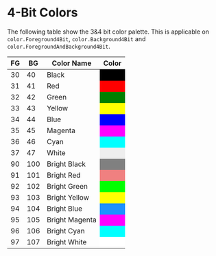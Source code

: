 # 4-Bit Colors
The following table show the 3&4 bit color palette.
This is applicable on `color.Foreground4Bit`, `color.Background4Bit` and `color.ForegroundAndBackground4Bit`.

<table>
  <thead>
    <tr>
      <th>FG</th>
      <th>BG</th>
      <th>Color Name</th>
      <th>Color</th>
    </tr>
  </thead>
  <tbody>
    <tr>
      <td>30</td>
      <td>40</td>
      <td>Black</td>
      <td style="background-color: black; color: black;">----</td>
    </tr>
    <tr>
      <td>31</td>
      <td>41</td>
      <td>Red</td>
      <td style="background-color: red; color: red;">----</td>
    </tr>
    <tr>
      <td>32</td>
      <td>42</td>
      <td>Green</td>
      <td style="background-color: green; color: green;">----</td>
    </tr>
    <tr>
      <td>33</td>
      <td>43</td>
      <td>Yellow</td>
      <td style="background-color: yellow; color: yellow;">----</td>
    </tr>
    <tr>
      <td>34</td>
      <td>44</td>
      <td>Blue</td>
      <td style="background-color: blue; color: blue;">----</td>
    </tr>
    <tr>
      <td>35</td>
      <td>45</td>
      <td>Magenta</td>
      <td style="background-color: magenta; color: magenta;">----</td>
    </tr>
    <tr>
      <td>36</td>
      <td>46</td>
      <td>Cyan</td>
      <td style="background-color: cyan; color: cyan;">----</td>
    </tr>
    <tr>
      <td>37</td>
      <td>47</td>
      <td>White</td>
      <td style="background-color: #eee; color: #eee;">----</td>
    </tr>
    <tr>
      <td>90</td>
      <td>100</td>
      <td>Bright Black</td>
      <td style="background-color: gray; color: gray;">----</td>
    </tr>
    <tr>
      <td>91</td>
      <td>101</td>
      <td>Bright Red</td>
      <td style="background-color: lightcoral; color: lightcoral;">----</td>
    </tr>
    <tr>
      <td>92</td>
      <td>102</td>
      <td>Bright Green</td>
      <td style="background-color: lime; color: lime;">----</td>
    </tr>
    <tr>
      <td>93</td>
      <td>103</td>
      <td>Bright Yellow</td>
      <td style="background-color: yellow; color: yellow;">----</td>
    </tr>
    <tr>
      <td>94</td>
      <td>104</td>
      <td>Bright Blue</td>
      <td style="background-color: dodgerblue; color: dodgerblue;">----</td>
    </tr>
    <tr>
      <td>95</td>
      <td>105</td>
      <td>Bright Magenta</td>
      <td style="background-color: magenta; color: magenta;">----</td>
    </tr>
    <tr>
      <td>96</td>
      <td>106</td>
      <td>Bright Cyan</td>
      <td style="background-color: cyan; color: cyan;">----</td>
    </tr>
    <tr>
      <td>97</td>
      <td>107</td>
      <td>Bright White</td>
      <td style="background-color: white; color: white;">----</td>
    </tr>
  </tbody>
</table>
